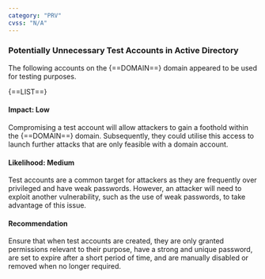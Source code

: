 ```yaml
---
category: "PRV"
cvss: "N/A"
---
```

### Potentially Unnecessary Test Accounts in Active Directory
The following accounts on the {==DOMAIN==} domain appeared to be used for testing purposes.

{==LIST==}
#### Impact: Low
Compromising a test account will allow attackers to gain a foothold within the {==DOMAIN==} domain. Subsequently, they could utilise this access to launch further attacks that are only feasible with a domain account.
#### Likelihood: Medium
Test accounts are a common target for attackers as they are frequently over privileged and have weak passwords. However, an attacker will need to exploit another vulnerability, such as the use of weak passwords, to take advantage of this issue.
#### Recommendation
Ensure that when test accounts are created, they are only granted permissions relevant to their purpose, have a strong and unique password, are set to expire after a short period of time, and are manually disabled or removed when no longer required.
